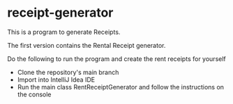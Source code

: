 # receipt-generator

This is a program to generate Receipts. 

The first version contains the Rental Receipt generator. 

Do the following to run the program and create the rent receipts for yourself

  * Clone the repository's main branch
  * Import into IntelliJ Idea IDE
  * Run the main class RentReceiptGenerator and follow the instructions on the console
